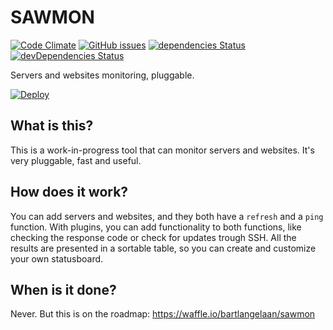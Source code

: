 # SAWMON 

[![Code Climate](https://codeclimate.com/github/bartlangelaan/sawmon/badges/gpa.svg)](https://codeclimate.com/github/bartlangelaan/sawmon)
[![GitHub issues](https://img.shields.io/github/issues/bartlangelaan/sawmon.svg)](https://waffle.io/bartlangelaan/sawmon)
[![dependencies Status](https://david-dm.org/bartlangelaan/sawmon/status.svg)](https://david-dm.org/bartlangelaan/sawmon)
[![devDependencies Status](https://david-dm.org/bartlangelaan/sawmon/dev-status.svg)](https://david-dm.org/bartlangelaan/sawmon?type=dev)

Servers and websites monitoring, pluggable.

[![Deploy](https://www.herokucdn.com/deploy/button.svg)](https://heroku.com/deploy?template=https://github.com/bartlangelaan/sawmon/tree/heroku)

## What is this?
This is a work-in-progress tool that can monitor servers and websites. It's very pluggable, fast and useful.

## How does it work?
You can add servers and websites, and they both have a `refresh` and a `ping` function. With plugins, you can add functionality to both functions, like checking the response code or check for updates trough SSH. All the results are presented in a sortable table, so you can create and customize your own statusboard.

## When is it done?

Never. But this is on the roadmap: https://waffle.io/bartlangelaan/sawmon
